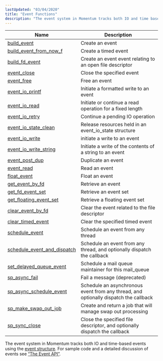 ```yaml
---
lastUpdated: "03/04/2020"
title: "Event Functions"
description: "The event system in Momentum tracks both IO and time based events using the event structure For sample code and a detailed discussion of events see Section 1 3 3 The Event API..."
---
```



| Name                                                                                                                  | Description                                                                          |
|-----------------------------------------------------------------------------------------------------------------------|--------------------------------------------------------------------------------------|
| [build_event](/momentum/3/3-api/apis-build-event)                                 | Create an event                                                                      |
| [build_event_from_now_f](/momentum/3/3-api/apis-build-event-from-now-f)           | Create a timed event                                                                 |
| [build_fd_event](/momentum/3/3-api/apis-build-fd-event)                           | Create an event event relating to an open file descriptor                            |
| [event_close](/momentum/3/3-api/apis-event-close)                                 | Close the specified event                                                            |
| [event_free](/momentum/3/3-api/apis-event-free)                                   | Free an event                                                                        |
| [event_io_printf](/momentum/3/3-api/apis-event-io-printf)                         | Initiate a formatted write to an event                                               |
| [event_io_read](/momentum/3/3-api/apis-event-io-read)                             | Initiate or continue a read operation for a fixed length                             |
| [event_io_retry](/momentum/3/3-api/apis-event-io-retry)                           | Continue a pending IO operation                                                      |
| [event_io_state_clean](/momentum/3/3-api/apis-event-io-state-clean)               | Release resources held in an event_io_state structure                                |
| [event_io_write](/momentum/3/3-api/apis-event-io-write)                           | initiate a write to an event                                                         |
| [event_io_write_string](/momentum/3/3-api/apis-event-io-write-string)             | Initiate a write of the contents of a string to an event                             |
| [event_post_dup](/momentum/3/3-api/apis-event-post-dup)                           | Duplicate an event                                                                   |
| [event_read](/momentum/3/3-api/apis-event-read)                                   | Read an event                                                                        |
| [float_event](/momentum/3/3-api/apis-float-event)                                 | Float an event                                                                       |
| [get_event_by_fd](/momentum/3/3-api/apis-get-event-by-fd)                         | Retrieve an event                                                                    |
| [get_fd_event_set](/momentum/3/3-api/apis-get-fd-event-set)                       | Retrieve an event set                                                                |
| [get_floating_event_set](/momentum/3/3-api/apis-get-floating-event-set)           | Retrieve a floating event set                                                        |
| [clear_event_by_fd](/momentum/3/3-api/apis-clear-event-by-fd)                     | Clear the event related to the file descriptor                                       |
| [clear_timed_event](/momentum/3/3-api/apis-clear-timed-event)                     | Clear the specified timed event                                                      |
| [schedule_event](/momentum/3/3-api/apis-schedule-event)                           | Schedule an event from any thread                                                    |
| [schedule_event_and_dispatch](/momentum/3/3-api/apis-schedule-event-and-dispatch) | Schedule an event from any thread, and optionally dispatch the callback              |
| [set_delayed_queue_event](/momentum/3/3-api/apis-set-delayed-queue-event)         | Schedule a mail queue maintainer for this mail_queue                                 |
| [sp_async_fail](/momentum/3/3-api/apis-sp-async-fail)                             | Fail a message (deprecated)                                                          |
| [sp_async_schedule_event](/momentum/3/3-api/apis-sp-async-schedule-event)         | Schedule an asynchronous event from any thread, and optionally dispatch the callback |
| [sp_make_swap_out_job](/momentum/3/3-api/apis-sp-make-swap-out-job)               | Create and return a job that will manage swap out processing                         |
| [sp_sync_close](/momentum/3/3-api/apis-sp-sync-close)                             | Close the specified file descriptor, and optionally dispatch the callback            |

The event system in Momentum tracks both IO and time-based events using the [event structure](/momentum/3/3-api/structs-event). For sample code and a detailed discussion of events see [“The Event API”](/momentum/3/3-api/arch-primary-apis#arch.event).